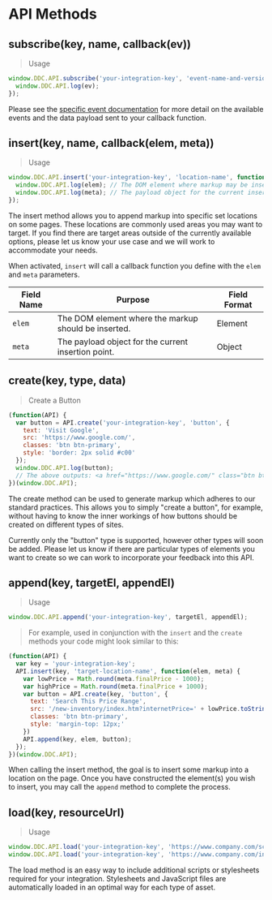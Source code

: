 # API Methods

## subscribe(key, name, callback(ev))

> Usage

```javascript
window.DDC.API.subscribe('your-integration-key', 'event-name-and-version', function(ev) {
  window.DDC.API.log(ev);
});
```
Please see the <a href="#event-subscriptions">specific event documentation</a> for more detail on the available events and the data payload sent to your callback function.

## insert(key, name, callback(elem, meta))

> Usage

```javascript
window.DDC.API.insert('your-integration-key', 'location-name', function(elem, meta) {
  window.DDC.API.log(elem); // The DOM element where markup may be inserted.
  window.DDC.API.log(meta); // The payload object for the current insertion point.
});
```

The insert method allows you to append markup into specific set locations on some pages. These locations are commonly used areas you may want to target. If you find there are target areas outside of the currently available options, please let us know your use case and we will work to accommodate your needs.

When activated, `insert` will call a callback function you define with the `elem` and `meta` parameters.

Field Name | Purpose | Field Format
-------------- | -------------- | --------------
`elem` | The DOM element where the markup should be inserted. | Element
`meta` | The payload object for the current insertion point. | Object

## create(key, type, data)

> Create a Button

```javascript
(function(API) {
  var button = API.create('your-integration-key', 'button', {
    text: 'Visit Google',
    src: 'https://www.google.com/',
    classes: 'btn btn-primary',
    style: 'border: 2px solid #c00'
  });
  window.DDC.API.log(button);
  // The above outputs: <a href="https://www.google.com/" class="btn btn-primary" style="border: 2px solid rgb(204, 0, 0);">Visit Google</a>
})(window.DDC.API);
```

The create method can be used to generate markup which adheres to our standard practices. This allows you to simply "create a button", for example, without having to know the inner workings of how buttons should be created on different types of sites.

Currently only the "button" type is supported, however other types will soon be added. Please let us know if there are particular types of elements you want to create so we can work to incorporate your feedback into this API.

## append(key, targetEl, appendEl)

> Usage

```javascript
window.DDC.API.append('your-integration-key', targetEl, appendEl);
```

> For example, used in conjunction with the `insert` and the `create` methods your code might look similar to this:

```javascript
(function(API) {
  var key = 'your-integration-key';
  API.insert(key, 'target-location-name', function(elem, meta) {
    var lowPrice = Math.round(meta.finalPrice - 1000);
    var highPrice = Math.round(meta.finalPrice + 1000);
    var button = API.create(key, 'button', {
      text: 'Search This Price Range',
      src: '/new-inventory/index.htm?internetPrice=' + lowPrice.toString() + '-' + highPrice.toString(),
      classes: 'btn btn-primary',
      style: 'margin-top: 12px;'
    })
    API.append(key, elem, button);
  });
})(window.DDC.API);
```

When calling the insert method, the goal is to insert some markup into a location on the page. Once you have constructed the element(s) you wish to insert, you may call the `append` method to complete the process.

## load(key, resourceUrl)

> Usage

```javascript
window.DDC.API.load('your-integration-key', 'https://www.company.com/script.js'); // Loads a JavaScript file
window.DDC.API.load('your-integration-key', 'https://www.company.com/integration.css'); // Loads a CSS stylesheet
```

The load method is an easy way to include additional scripts or stylesheets required for your integration. Stylesheets and JavaScript files are automatically loaded in an optimal way for each type of asset.